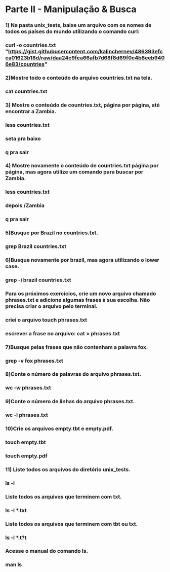 # Parte II - Manipulação & Busca  

### 1) Na pasta unix_tests, baixe um arquivo com os nomes de todos os países do mundo utilizando o comando curl:  
### 
### curl -o countries.txt "https://gist.githubusercontent.com/kalinchernev/486393efcca01623b18d/raw/daa24c9fea66afb7d68f8d69f0c4b8eeb9406e83/countries"  

### 2)Mostre todo o conteúdo do arquivo countries.txt na tela.  
### cat countries.txt 

### 3) Mostre o conteúdo de countries.txt, página por página, até encontrar a Zambia.  
### less countries.txt
### seta pra baixo
### q pra sair

### 4) Mostre novamente o conteúdo de countries.txt página por página, mas agora utilize um comando para buscar por Zambia.  
### less countries.txt
### depois /Zambia
### q pra sair

### 5)Busque por Brazil no countries.txt.
### grep Brazil countries.txt

### 6)Busque novamente por brazil, mas agora utilizando o lower case.
### grep -i brazil countries.txt

### Para os próximos exercícios, crie um novo arquivo chamado phrases.txt e adicione algumas frases à sua escolha. Não precisa criar o arquivo pelo terminal.
### criei o arquivo touch phrases.txt
### escrever a frase no arquivo: cat > phrases.txt

### 7)Busque pelas frases que não contenham a palavra fox.  
### grep -v fox phrases.txt

### 8)Conte o número de palavras do arquivo phrases.txt.  
### wc -w phrases.txt

### 9)Conte o número de linhas do arquivo phrases.txt.  
### wc -l phrases.txt
### 10)Crie os arquivos empty.tbt e empty.pdf.  
### touch empty.tbt
### touch empty.pdf

### 11) Liste todos os arquivos do diretório unix_tests.  
### ls -l 
### Liste todos os arquivos que terminem com txt.  
### ls -l *.txt
### Liste todos os arquivos que terminem com tbt ou txt.  
### ls -l *.t?t
### Acesse o manual do comando ls.  
### man ls